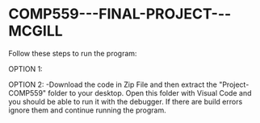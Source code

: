 ﻿# COMP559---FINAL-PROJECT---MCGILL
 
 Follow these steps to run the program:
 
OPTION 1: 
          
          
OPTION 2:
          -Download the code in Zip File and then extract the "Project-COMP559" folder to your desktop. Open this folder with Visual Code and you should be able to run it with the debugger. If there are build errors ignore them and continue running the program.
